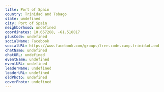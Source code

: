 ```yaml
---
title: Port of Spain
country: Trinidad and Tobago
state: undefined
city: Port of Spain
neighborhood: undefined
coordinates: 10.657268, -61.518017
plusCode: undefined
socialName: Facebook
socialURL: https://www.facebook.com/groups/free.code.camp.trinidad.and.tobago
chatName: undefined
chatURL: undefined
eventName: undefined
eventURL: undefined
leaderName: undefined
leaderURL: undefined
oldPhoto: undefined
coverPhoto: undefined
---
```

